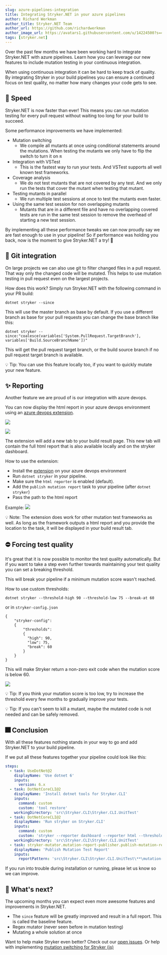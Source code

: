 ```yaml
---
slug: azure-pipelines-integration
title: Integrating Stryker.NET in your azure pipelines
author: Richard Werkman
author_title: Stryker.NET Team
author_url: https://github.com/richardwerkman
author_image_url: https://avatars1.githubusercontent.com/u/14224500?s=460&u=189f6ef9ab6957063d0674f94c014bef39bf4653&v=4
tags: [stryker.net]
---
```


Over the past few months we have been working hard to integrate Stryker.NET with azure pipelines. Learn how you can leverage our new features to include mutation testing in your continuous integration.

<!--truncate-->

When using continuous integration it can be hard to keep track of quality. By integrating Stryker in your build pipelines you can ensure a continued focus on test quality, no matter how many changes your code gets to see.

## 🚀 Speed

Stryker.NET is now faster than ever! This means you can run mutation testing for every pull request without waiting too long for your build to succeed.

Some performance improvements we have implemented:

- Mutation switching
  - We compile all mutants at once using conditional statements around the mutations. When testing the mutants we only have to flip the switch to turn it on 🔛
- Integration with VSTest
  - This is the fastest way to run your tests. And VSTest supports all well known test frameworks.
- Coverage analysis
  - We do not test mutants that are not covered by any test. And we only run the tests that cover the mutant when testing that mutant.
- Testing mutants in parallel
  - We run multiple test sessions at once to test the mutants even faster.
- Using the same test session for non overlapping mutants
  - Mutants that are in a different file and have no overlapping covered tests are run in the same test session to remove the overhead of starting a new test session.

By implementing all these performance tweaks we can now proudly say we are fast enough to use in your pipeline! So if performance was holding you back, now is the moment to give Stryker.NET a try! 🚀

## 🔎 Git integration

On large projects we can also use git to filter changed files in a pull request. That way only the changed code will be mutated. This helps to use mutation testing in pull request even on the largest projects.

How does this work? Simply run Stryker.NET with the following command in your PR build:

```
dotnet stryker --since
```

This will use the master branch as base by default. If you use a different branch as base for your pull requests you can change the base branch like this:

```
dotnet stryker --since:"coalesce(variables['System.PullRequest.TargetBranch'], variables['Build.SourceBranchName'])"
```

This will get the pull request target branch, or the build source branch if no pull request target branch is available.

💡 Tip:
You can use this feature locally too, if you want to quickly mutate your new feature.

## ✨ Reporting

Another feature we are proud of is our integration with azure devops.

You can now display the html report in your azure devops environment using an [azure devops extension](https://marketplace.visualstudio.com/items?itemName=stryker-mutator.mutation-report-publisher).

![](/images/blogs/azure-devops-extension1.png)

![](/images/blogs/azure-devops-extension3.png)

The extension will add a new tab to your build result page. This new tab will contain the full html report that is also available locally and on the stryker dashboard.

How to use the extension:

- Install the [extension](https://marketplace.visualstudio.com/items?itemName=stryker-mutator.mutation-report-publisher) on your azure devops environment
- Run `dotnet stryker` in your pipeline.
- Make sure the `html reporter` is enabled (default).
- Add the `publish mutation report` task to your pipeline (after `dotnet stryker`)
- Pass the path to the html report

Example:
![](/images/blogs/azure-devops-extension2.png)

💡 Note: The extension does work for other mutation test frameworks as well. As long as the framework outputs a html report and you provide the location to the task, it will be displayed in your build result tab.

## ⛔ Forcing test quality

It's great that it is now possible to monitor the test quality automatically. But if you want to take a step even further towards maintaining your test quality you can set a breaking threshold.

This will break your pipeline if a minimum mutation score wasn't reached.

How to use custom thresholds:

```
dotnet stryker --threshold-high 90 --threshold-low 75 --break-at 60
```

or in `stryker-config.json`

```
{
    "stryker-config":
    {
        "thresholds":
        {
          "high": 90,
          "low": 75,
          "break": 60
        }
    }
}
```

This will make Stryker return a non-zero exit code when the mutation score is below 60.

![](/images/blogs/threshold-break.png)

💡 Tip:
If you think your mutation score is too low, try to increase the threshold every few months to gradually improve your tests.

💡 Tip:
If you can't seem to kill a mutant, maybe the mutated code is not needed and can be safely removed.

## 🎆 Conclusion

With all these features nothing stands in your way to go and add Stryker.NET to your build pipeline.

If we put all these features together your pipeline could look like this:

```yaml
steps:
  - task: UseDotNet@2
    displayName: 'Use dotnet 6'
    inputs:
      version: 6.x
  - task: DotNetCoreCLI@2
    displayName: 'Install dotnet tools for Stryker.CLI'
    inputs:
      command: custom
      custom: 'tool restore'
    workingDirectory: 'src\Stryker.CLI\Stryker.CLI.UnitTest'
  - task: DotNetCoreCLI@2
    displayName: 'Run stryker on Stryker.CLI'
    inputs:
      command: custom
      custom: 'stryker --reporter dashboard --reporter html --threshold-high 90 --threshold-low 75 --break-at 60 --since'
    workingDirectory: 'src\Stryker.CLI\Stryker.CLI.UnitTest'
  - task: stryker-mutator.mutation-report-publisher.publish-mutation-report.publish-mutation-report@0
    displayName: 'Publish Mutation Test Report'
    inputs:
      reportPattern: 'src\Stryker.CLI\Stryker.CLI.UnitTest\**\mutation-report.html'
```

If you run into trouble during installation or running, please let us know so we can improve.

## 🔮 What's next?

The upcoming months you can expect even more awesome features and improvements in Stryker.NET.

- The `since` feature will be greatly improved and result in a full report. This is called the baseline feature.
- Regex mutator (never seen before in mutation testing)
- Mutating a whole solution at once

Want to help make Stryker even better? Check out our [open issues](https://github.com/stryker-mutator/stryker-net/issues). Or help with implementing [mutation switching for Stryker (js)](https://github.com/stryker-mutator/stryker-js/issues/1514)
